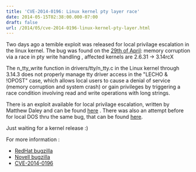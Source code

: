 ```yaml
---
title: 'CVE-2014-0196: Linux kernel pty layer race'
date: 2014-05-15T02:38:00.000-07:00
draft: false
url: /2014/05/cve-2014-0196-linux-kernel-pty-layer.html
---
```


  
  
Two days ago a temible exploit was released for local privilage escalation in the linux kernel. The bug was found on the [29th of April](https://bugzilla.novell.com/show_bug.cgi?id=875690): memory corruption via a race in pty write handling , affected kernels are 2.6.31 -> 3.14rcX  
  
The n\_tty\_write function in drivers/tty/n\_tty.c in the Linux kernel through 3.14.3 does not properly manage tty driver access in the "LECHO & !OPOST" case, which allows local users to cause a denial of service (memory corruption and system crash) or gain privileges by triggering a race condition involving read and write operations with long strings.  
  
There is an exploit available for local privilage escalation, written by Matthew Daley and can be found [here](http://bugzillafiles.novell.org/attachment.cgi?id=589445) . There was also an attempt before for local DOS thru the same bug, that can be found [here](http://pastebin.com/yTSFUBgZ).  
  
Just waiting for a kernel release :)  
  
For more information :  

*   [RedHat bugzilla](https://bugzilla.redhat.com/show_bug.cgi?id=1094232)
*   [Novell bugzilla](http://bugzilla.novell.com/show_bug.cgi?id=875690)
*   [CVE-2014-0196](https://cve.mitre.org/cgi-bin/cvename.cgi?name=CVE-2014-0196)